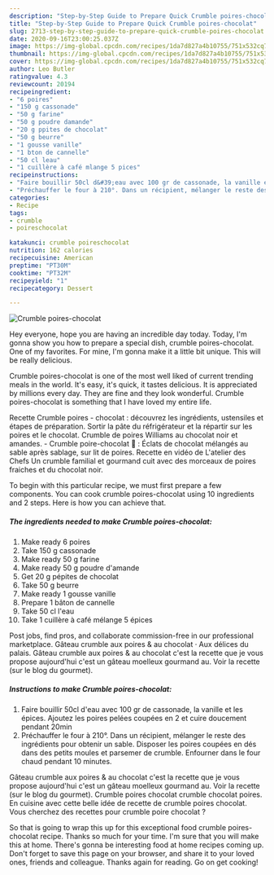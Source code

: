 ```yaml
---
description: "Step-by-Step Guide to Prepare Quick Crumble poires-chocolat"
title: "Step-by-Step Guide to Prepare Quick Crumble poires-chocolat"
slug: 2713-step-by-step-guide-to-prepare-quick-crumble-poires-chocolat
date: 2020-09-16T23:00:25.037Z
image: https://img-global.cpcdn.com/recipes/1da7d827a4b10755/751x532cq70/crumble-poires-chocolat-photo-principale-de-la-recette.jpg
thumbnail: https://img-global.cpcdn.com/recipes/1da7d827a4b10755/751x532cq70/crumble-poires-chocolat-photo-principale-de-la-recette.jpg
cover: https://img-global.cpcdn.com/recipes/1da7d827a4b10755/751x532cq70/crumble-poires-chocolat-photo-principale-de-la-recette.jpg
author: Leo Butler
ratingvalue: 4.3
reviewcount: 20194
recipeingredient:
- "6 poires"
- "150 g cassonade"
- "50 g farine"
- "50 g poudre damande"
- "20 g ppites de chocolat"
- "50 g beurre"
- "1 gousse vanille"
- "1 bton de cannelle"
- "50 cl leau"
- "1 cuillère à café mlange 5 pices"
recipeinstructions:
- "Faire bouillir 50cl d&#39;eau avec 100 gr de cassonade, la vanille et les épices. Ajoutez les poires pelées coupées en 2 et cuire doucement pendant 20min"
- "Préchauffer le four à 210°. Dans un récipient, mélanger le reste des ingrédients pour obtenir un sable. Disposer les poires coupées en dés dans des petits moules et parsemer de crumble. Enfourner dans le four chaud pendant 10 minutes."
categories:
- Recipe
tags:
- crumble
- poireschocolat

katakunci: crumble poireschocolat 
nutrition: 162 calories
recipecuisine: American
preptime: "PT30M"
cooktime: "PT32M"
recipeyield: "1"
recipecategory: Dessert

---
```



![Crumble poires-chocolat](https://img-global.cpcdn.com/recipes/1da7d827a4b10755/751x532cq70/crumble-poires-chocolat-photo-principale-de-la-recette.jpg)

Hey everyone, hope you are having an incredible day today. Today, I'm gonna show you how to prepare a special dish, crumble poires-chocolat. One of my favorites. For mine, I'm gonna make it a little bit unique. This will be really delicious.

Crumble poires-chocolat is one of the most well liked of current trending meals in the world. It's easy, it's quick, it tastes delicious. It is appreciated by millions every day. They are fine and they look wonderful. Crumble poires-chocolat is something that I have loved my entire life.

Recette Crumble poires - chocolat : découvrez les ingrédients, ustensiles et étapes de préparation. Sortir la pâte du réfrigérateur et la répartir sur les poires et le chocolat. Crumble de poires Williams au chocolat noir et amandes. - Crumble poire-chocolat 🙂 : Éclats de chocolat mélangés au sable après sablage, sur lit de poires. Recette en vidéo de L&#39;atelier des Chefs Un crumble familial et gourmand cuit avec des morceaux de poires fraiches et du chocolat noir.


To begin with this particular recipe, we must first prepare a few components. You can cook crumble poires-chocolat using 10 ingredients and 2 steps. Here is how you can achieve that.

<!--inarticleads1-->

##### The ingredients needed to make Crumble poires-chocolat:

1. Make ready 6 poires
1. Take 150 g cassonade
1. Make ready 50 g farine
1. Make ready 50 g poudre d&#39;amande
1. Get 20 g pépites de chocolat
1. Take 50 g beurre
1. Make ready 1 gousse vanille
1. Prepare 1 bâton de cannelle
1. Take 50 cl l&#39;eau
1. Take 1 cuillère à café mélange 5 épices


Post jobs, find pros, and collaborate commission-free in our professional marketplace. Gâteau crumble aux poires &amp; au chocolat · Aux délices du palais. Gâteau crumble aux poires &amp; au chocolat c&#39;est la recette que je vous propose aujourd&#39;hui c&#39;est un gâteau moelleux gourmand au. Voir la recette (sur le blog du gourmet). 

<!--inarticleads2-->

##### Instructions to make Crumble poires-chocolat:

1. Faire bouillir 50cl d&#39;eau avec 100 gr de cassonade, la vanille et les épices. Ajoutez les poires pelées coupées en 2 et cuire doucement pendant 20min
1. Préchauffer le four à 210°. Dans un récipient, mélanger le reste des ingrédients pour obtenir un sable. Disposer les poires coupées en dés dans des petits moules et parsemer de crumble. Enfourner dans le four chaud pendant 10 minutes.


Gâteau crumble aux poires &amp; au chocolat c&#39;est la recette que je vous propose aujourd&#39;hui c&#39;est un gâteau moelleux gourmand au. Voir la recette (sur le blog du gourmet). Crumble poires chocolat crumble chocolat poires. En cuisine avec cette belle idée de recette de crumble poires chocolat. Vous cherchez des recettes pour crumble poire chocolat ? 

So that is going to wrap this up for this exceptional food crumble poires-chocolat recipe. Thanks so much for your time. I'm sure that you will make this at home. There's gonna be interesting food at home recipes coming up. Don't forget to save this page on your browser, and share it to your loved ones, friends and colleague. Thanks again for reading. Go on get cooking!
